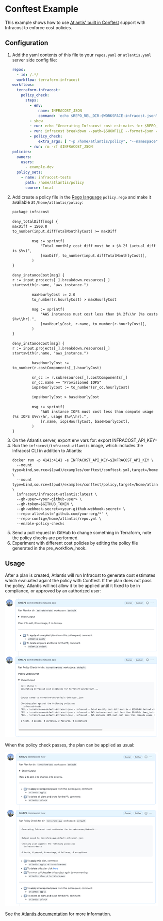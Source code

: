 # Conftest Example

This example shows how to use [Atlantis' built in Conftest](https://www.runatlantis.io/docs/policy-checking.html) support with Infracost to enforce cost policies.

## Configuration

1. Add the yaml contents of this file to your `repos.yaml` or `atlantis.yaml` server side config file:
   ```yaml
   repos:
     - id: /.*/
     workflow: terraform-infracost
   workflows:
     terraform-infracost:
       policy_check:
         steps:
           - env:
               name: INFRACOST_JSON
               command: 'echo $REPO_REL_DIR-$WORKSPACE-infracost.json'
           - show
           - run: echo "Generating Infracost cost estimates for $REPO_REL_DIR/$WORKSPACE..."
           - run: infracost breakdown --path=$SHOWFILE --format=json --out-file=$INFRACOST_JSON --log-level=warn --no-color
           - policy_check:
               extra_args: [ "-p /home/atlantis/policy", "--namespace", "infracost", "$INFRACOST_JSON" ]
           - run: rm -rf $INFRACOST_JSON
   policies:
     owners:
       users:
         - example-dev
     policy_sets:
       - name: infracost-tests
         path: /home/atlantis/policy
         source: local
   ```
2. Add create a policy file in the [Rego language](https://www.openpolicyagent.org/docs/latest/policy-language/) `policy.rego` and make it available at `/home/atlantis/policy`:
   ```rego
   package infracost

   deny_totalDiff[msg] {
   maxDiff = 1500.0
   to_number(input.diffTotalMonthlyCost) >= maxDiff

            msg := sprintf(
                "Total monthly cost diff must be < $%.2f (actual diff is $%v)",
                [maxDiff, to_number(input.diffTotalMonthlyCost)],
            )
   }

   deny_instanceCost[msg] {
   r := input.projects[_].breakdown.resources[_]
   startswith(r.name, "aws_instance.")

            maxHourlyCost := 2.0
            to_number(r.hourlyCost) > maxHourlyCost

            msg := sprintf(
                "AWS instances must cost less than $%.2f\\hr (%s costs $%v\\hr).",
                [maxHourlyCost, r.name, to_number(r.hourlyCost)],
            )
   }

   deny_instanceCost[msg] {
   r := input.projects[_].breakdown.resources[_]
   startswith(r.name, "aws_instance.")

            baseHourlyCost := to_number(r.costComponents[_].hourlyCost)

            sr_cc := r.subresources[_].costComponents[_]
            sr_cc.name == "Provisioned IOPS"
            iopsHourlyCost := to_number(sr_cc.hourlyCost)

            iopsHourlyCost > baseHourlyCost

            msg := sprintf(
                "AWS instance IOPS must cost less than compute usage (%s IOPS $%v\\hr, usage $%v\\hr).",
                [r.name, iopsHourlyCost, baseHourlyCost],
            )
   }
   ```
3. On the Atlantis server, export env vars for:
   export INFRACOST_API_KEY=<your-infracost-api-token>
4. Run the `infracost/infracost-atlantis` image, which includes the Infracost CLI in addition to Atlantis:
   ```
   docker run -p 4141:4141 -e INFRACOST_API_KEY=$INFRACOST_API_KEY \
     --mount type=bind,source=$(pwd)/examples/conftest/conftest.yml,target=/home/atlantis/repo.yml \
     --mount type=bind,source=$(pwd)/examples/conftest/policy,target=/home/atlantis/policy \
     infracost/infracost-atlantis:latest \
     --gh-user=<your-github-user> \
     --gh-token=$GITHUB_TOKEN \
     --gh-webhook-secret=<your-github-webhook-secret> \
     --repo-allowlist='github.com/your-org/*' \
     --repo-config=/home/atlantis/repo.yml \
     --enable-policy-checks
   ```
5. Send a pull request in GitHub to change something in Terraform, note the policy checks are performed.
6. Experiment with different cost policies by editing the policy file generated in the pre_workflow_hook.

## Usage

After a plan is created, Atlantis will run Infracost to generate cost estimates which evaluated againt the policy
with Conftest.  If the plan does not pass the policy, Atlantis will not allow it to be applied until it fixed to 
be in compliance, or approved by an authorized user: 

![PolicyCheckError.png](PolicyCheckError.png)

When the policy check passes, the plan can be applied as usual:

![PolicyCheckPass.png](PolicyCheckPass.png)

See the [Atlantis documentation](https://www.runatlantis.io/docs/policy-checking.html#how-it-works)
for more information.
